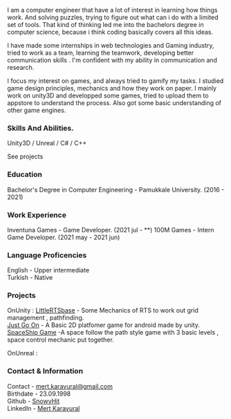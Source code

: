 
I am a computer engineer that have a lot of interest in learning how things work. And solving puzzles, trying to figure out what can i do with a limited set of tools. That kind of thinking led me into the bachelors degree in computer science, because i think coding basically covers all this ideas.  

I have made some internships in web technologies and Gaming industry, tried to work as a team, learning the teamwork, developing better communication skills . I'm confident with my ability in communication and research.   

I focus my interest on games, and always tried to gamify my tasks. I studied game design principles, mechanics and how they work on paper. I mainly work on unity3D and developped some games, tried to upload them to appstore to understand the process. Also got some basic understanding of other game engines.

### Skills And Abilities.

Unity3D / Unreal / C# / C++

See projects

### Education

Bachelor's Degree in Computer Engineering - Pamukkale University. (2016 - 2021)    

### Work Experience

Inventuna Games - Game Developer. (2021 jul - **) 
100M Games - Intern Game Developer. (2021 may - 2021 jun)       

### Language Proficencies

English - Upper intermediate   
Turkish - Native

### Projects

OnUnity :
[LittleRTSbase](https://github.com/SnowyHit/LittleRTS "Show me the code") - Some Mechanics of RTS to work out grid management , pathfinding.  
[Just Go On](https://github.com/SnowyHit/Just-Go-On "Show me the code") - A Basic 2D platfomer game for android made by unity.   
[SpaceShip Game](https://github.com/SnowyHit/SpaceShip "Show me the code") -A space follow the path style game with 3 basic levels , space control mechanic put together.

OnUnreal : 


### Contact & Information

Contact - mert.karavural@gmail.com    
Birthdate - 23.09.1998  
Github - [SnowyHit](https://github.com/SnowyHit)  
LinkedIn - [Mert Karavural](https://www.linkedin.com/in/mert-karavural-0ba823206/)


